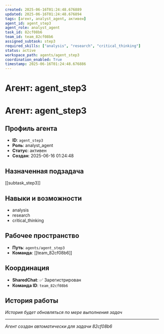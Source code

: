 ```yaml
---
created: 2025-06-16T01:24:48.676889
updated: 2025-06-16T01:24:48.676894
tags: [агент, analyst_agent, активен]
agent_id: agent_step3
agent_role: analyst_agent
task_id: 82cf08b6
team_id: team_82cf08b6
assigned_subtask: step3
required_skills: ["analysis", "research", "critical_thinking"]
status: active
workspace_path: agents/agent_step3
coordination_enabled: True
timestamp: 2025-06-16T01:24:48.676886
---
```


# Агент: agent_step3

# Агент: agent_step3

## Профиль агента

- **ID**: `agent_step3`
- **Роль**: analyst_agent
- **Статус**: активен
- **Создан**: 2025-06-16 01:24:48

## Назначенная подзадача

[[subtask_step3]]

## Навыки и возможности

- analysis
- research
- critical_thinking

## Рабочее пространство

- **Путь**: `agents/agent_step3`
- **Команда**: [[team_82cf08b6]]

## Координация

- **SharedChat**: ✅ Зарегистрирован
- **Команда ID**: `team_82cf08b6`

## История работы

*История будет обновляться по мере выполнения задач*

---
*Агент создан автоматически для задачи 82cf08b6*
